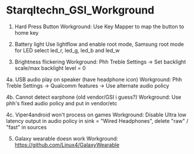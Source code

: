 # Starqltechn_GSI_Workground

1. Hard Press Button
Workground: Use Key Mapper to map the button to home key

2. Battery light
Use lightflow and enable root mode, Samsung root mode for LED select led_r, led_g, led_b and led_w

3. Brightness flickering
Workground: Phh Treble Settings -> Set backlight scale/max backlight level = 0

4a. USB audio play on speaker (have headphone icon)
Workground: Phh Treble Settings -> Qualcomm features -> Use alternate audio policy

4b. Cannot detect earphone (old vendor/GSI i guess?)
Workground: Use phh's fixed audio policy and put in vendor/etc

4c. Viper4android won't process on games
Workground: Disable Ultra low latency output in audio policy in <route> sink = "Wired Headphones", delete "raw" / "fast" in sources

5. Galaxy wearable doesn work
Workground: https://github.com/Linux4/GalaxyWearable

